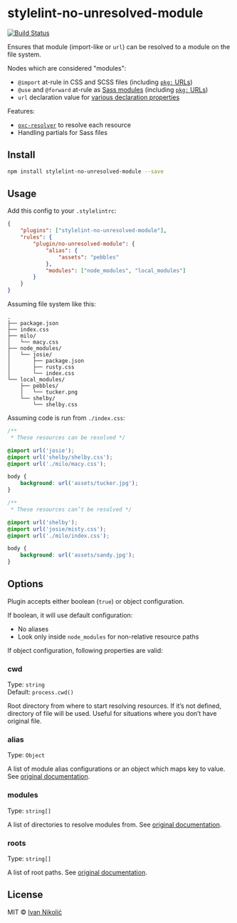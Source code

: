 # stylelint-no-unresolved-module

[![Build Status][ci-img]][ci]

Ensures that module (import-like or `url`) can be resolved to a module on the
file system.

Nodes which are considered "modules":

-   `@import` at-rule in CSS and SCSS files (including [`pkg:`
    URLs][sass-pkg-url])
-   `@use` and `@forward` at-rule as
    [Sass modules](https://sass-lang.com/documentation/modules) (including
    [`pkg:` URLs][sass-pkg-url])
-   `url` declaration value for
    [various declaration properties](<https://developer.mozilla.org/en-US/docs/Web/CSS/url()>)

Features:

-   [`oxc-resolver`](https://github.com/oxc-project/oxc-resolver) to resolve
    each resource
-   Handling partials for Sass files

## Install

```sh
npm install stylelint-no-unresolved-module --save
```

## Usage

Add this config to your `.stylelintrc`:

```json
{
	"plugins": ["stylelint-no-unresolved-module"],
	"rules": {
		"plugin/no-unresolved-module": {
			"alias": {
				"assets": "pebbles"
			},
			"modules": ["node_modules", "local_modules"]
		}
	}
}
```

Assuming file system like this:

```
.
├── package.json
├── index.css
├── milo/
│   └── macy.css
├── node_modules/
│   └── josie/
│       ├── package.json
│       ├── rusty.css
│       └── index.css
└── local_modules/
    ├── pebbles/
    │   └── tucker.png
    └── shelby/
        └── shelby.css
```

Assuming code is run from `./index.css`:

```css
/**
 * These resources can be resolved */

@import url('josie');
@import url('shelby/shelby.css');
@import url('./milo/macy.css');

body {
	background: url('assets/tucker.jpg');
}

/**
 * These resources can’t be resolved */

@import url('shelby');
@import url('josie/misty.css');
@import url('./milo/index.css');

body {
	background: url('assets/sandy.jpg');
}
```

## Options

Plugin accepts either boolean (`true`) or object configuration.

If boolean, it will use default configuration:

-   No aliases
-   Look only inside `node_modules` for non-relative resource paths

If object configuration, following properties are valid:

### cwd

Type: `string`  
Default: `process.cwd()`

Root directory from where to start resolving resources. If it’s not defined,
directory of file will be used. Useful for situations where you don’t have
original file.

### alias

Type: `Object`

A list of module alias configurations or an object which maps key to value. See
[original documentation](https://github.com/webpack/enhanced-resolve#resolver-options).

### modules

Type: `string[]`

A list of directories to resolve modules from. See
[original documentation](https://github.com/webpack/enhanced-resolve#resolver-options).

### roots

Type: `string[]`

A list of root paths. See
[original documentation](https://github.com/webpack/enhanced-resolve#resolver-options).

## License

MIT © [Ivan Nikolić](http://ivannikolic.com)

<!-- prettier-ignore-start -->

[ci]: https://github.com/niksy/stylelint-no-unresolved-module/actions?query=workflow%3ACI
[ci-img]: https://github.com/niksy/stylelint-no-unresolved-module/workflows/CI/badge.svg?branch=master
[sass-pkg-url]: https://sass-lang.com/documentation/js-api/classes/nodepackageimporter/

<!-- prettier-ignore-end -->
